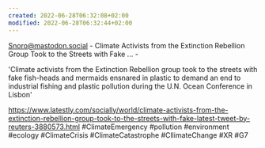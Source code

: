 ```yaml
---
created: 2022-06-28T06:32:08+02:00
modified: 2022-06-28T06:32:44+02:00
---
```


Snoro@mastodon.social - Climate Activists from the Extinction Rebellion Group Took to the Streets with Fake ... -  

'Climate activists from the Extinction Rebellion group took to the streets with fake fish-heads and mermaids ensnared in plastic to demand an end to industrial fishing and plastic pollution during the U.N. Ocean Conference in Lisbon'

https://www.latestly.com/socially/world/climate-activists-from-the-extinction-rebellion-group-took-to-the-streets-with-fake-latest-tweet-by-reuters-3880573.html #ClimateEmergency #pollution #environment #ecology #ClimateCrisis #ClimateCatastrophe #CllimateChange #XR #G7
